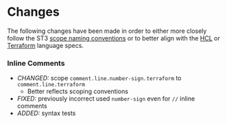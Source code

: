 # Changes

The following changes have been made in order to either more closely follow the ST3 [scope naming conventions][st3-scopes] or to better align with the [HCL][hcl] or [Terraform][terraform] language specs.

### Inline Comments

- *CHANGED:* scope `comment.line.number-sign.terraform` to `comment.line.terraform`
    - Better reflects scoping conventions
- *FIXED:* previously incorrect used `number-sign` even for `//` inline comments
- *ADDED:* syntax tests


[terraform]: https://www.terraform.io/docs/configuration/index.html
[hcl]: https://github.com/hashicorp/hcl2/blob/master/hcl/hclsyntax/spec.md
[st3-scopes]: https://www.sublimetext.com/docs/3/scope_naming.html